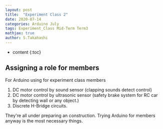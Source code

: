 ```yaml
---
layout: post
title:  "Experiment Class 2"
date: 2020-07-14
categories: Arduino July
tags: Experiment_Class Mid-Term Term3
mathjax: true
author: S.Takahashi
---
```


* content
{:toc}

## Assigning a role for members

For Arduino using for experiment class members

1. DC motor control by sound sensor (clapping sounds detect control)
2. DC motor control by ultrasonic sensor (safety brake system for RC car by detecting wall or any object.)
3. Discrete H-Bridge circuits.

They're all under preparing an construction.
Trying Arduino for members anyway is the most necessary things.
